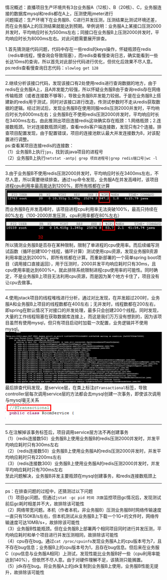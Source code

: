 情况概述：直播项目生产环境共有3台业务服A（12核）、B（20核）、C，业务服连接的数据库mysql和redis都在A上，压测使用jmeter进行  
问题描述：生产环境下在业务服B、C进行并发压测，压测结果比测试环境还差，而在业务服A上的压测结果就能达到预期。举例说明：业务服A上某接口压测2000并发时，平均响应时长为500ms左右；同接口在业务服B上压测2000并发时，平均响应时长为8000ms左右。对此问题需要展开排查。  

1.首先猜测是代码问题，代码中存在一些redis的keys操作，怀疑瓶颈在redis（redis单线程，慢查询会导致阻塞），而redis查看慢查询日志，确实能看到一些长达10ms的查询，所以首先对此部分代码进行优化，但优化后效果不尽人意。  
ps:redis查看慢查询日志代码：`slowlog get 128`

----------

2.继续分析该接口代码，发现该接口有2处使用redis进行查询数据的地方，由于redis在业务服A上，且A并发能力较强，所以怀疑业务服B由于查询redis存在网络传输瓶颈（或者连接数不够等），导致业务服B并发能力较弱。于是在业务服B上搭建新的redis用于测试，同时对该接口进行改造，传测试参数时不走从redis获取数据的逻辑。经过测试后，发现业务服B在使用同服redis压测2000并发时，平均响应时长为6000ms左右；业务服B在不使用redis压测2000并发时，平均响应时长在3400ms左右。由此推测出项目连接redis这块确实存在瓶颈：1.网络瓶颈；2.连接数瓶颈。针对连接数瓶颈问题，查看redis客户端连接数，发现只有2个连接。排查项目配置发现，由于配置错误，项目的连接池默认最大并发连接数为8，对该配置进行调整。  
ps:查看某项目连接redis的连接数：  
（1）业务服B上执行`jps`，找到该java项目的进程号  
（2）业务服B上执行`netstat -antp| grep 项目进程号|grep redis端口号|wc -l`  

----------

3.由于业务服B不使用redis压测2000并发时，平均响应时长在3400ms左右，不尽人意，所以需要继续排查。通过`top`命令发现，业务服A在并发高峰时，该项目进程cpu利用率最高能达到1200%，即所有核都在计算  
![](1.jpg)  
而业务服B在并发高峰时，该项目进程cpu利用率无法突破100%，最高只持续在80%左右（100-2000并发压测，cpu利用率都在80%左右）  
![](2.png)  
所以猜测业务服B是否存在某种限制，限制了单进程的cpu使用率。而后续编写测试函数（循环创建100个线程，循环计算）测试使用cpu资源，发现业务服B资源利用率能达到2000%，即所有核都在计算。而重新部署的一个简单spring boot项目（调用接口直接返回），用于压测时，2000并发平均响应耗时只有30ms，且cpu使用率能达到600%+。就此排除系统限制进程cpu使用率的可能性。同时确定，不是业务服B上项目无法利用cpu资源，而是因为某个地方卡住了，项目没有让cpu去做事。  

----------

4.使用jstack项目的线程堆栈进行分析，通过对比发现，在并发超过200时，业务服A和业务服B上项目的线程数都在400左右；无并发时，线程数都在200左右，即spring在默认情况下对接口的并发处理，最多只会创建200个线程。同时发现，大量的工作线程阻塞在获取数据库连接上，而这是我们万万没有想到的，因为该项目虽然有使用mysql，但只有项目启动时加载一次配置，业务逻辑并不使用mysql。  
![](3.png)  
最后排查代码发现，是service层，在类上标注`@Transactional`标签，导致controller层每次调用service层的方法都会去mysql创建一次事务，即使该次调用与mysql毫无关系  
![](4.png)  

----------

5.在注解掉该事务标签后，项目调用service层方法不再创建事务  
（1）（redis连接数50）业务服B上使用业务服B的redis压测2000并发时，并发平均响应耗时只有300ms左右  
（2）（redis连接数50）业务服B上使用业务服A的redis压测2000并发时，并发平均响应耗时只有2200ms左右  
（3）（redis连接数300）业务服B上使用业务服A的redis压测2000并发时，并发平均响应耗时只有700ms左右  
至此问题解决，业务服B并发主要瓶颈在mysql创建事务，和redis连接数瓶颈上  

----------

ps：在排查问题的过程中，还猜测过以下问题  
（1）项目gc问题。但通过`jstat -gc pid 时间 次数`监控项目gc情况后，发现测试前后gc耗时相差并不大，故排除该可能性  
（2）网络带宽问题。本机（作者本机，非业务服B）压测业务服B时网络传输速度一直只有150KB/s左右，但本机测试从业务服B上下载一个1G+的文件时，网络传输速度可达10MB/s+，故排除该可能性  
（3）业务服B性能瓶颈。但在业务服B上部署两个相同项目同时进行并发压测，平均响应耗时和单个项目进行并发压测相同，故排除该可能性  
（4）cpu存在bug。通过`cat /proc/cpuinfo`发现业务服A上的cpu版本号为7，且不存在bug信息；业务服B上的cpu版本号为1，且存在bug信息。但后来在业务服C（cpu信息与业务服A相同）上测试，发现性能比业务服B好一些（cpu利用率能达到140%），但依然不尽人意。由于对硬件理解不足，该猜测只能搁置。  
（5）jdk存在bug。将业务服A上的jdk复制到业务服B上使用，业务服B性能无提升，故排除该可能性  